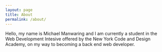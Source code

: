 ```yaml
---
layout: page
title: About
permalink: /about/
---
```


Hello, my name is Michael Manwaring and I am currently a student in the Web Development Intesive offered by the New York Code and Design Academy, on my way to becoming a back end web developer.